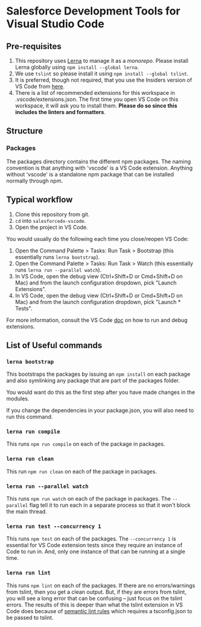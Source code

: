 # Salesforce Development Tools for Visual Studio Code

## Pre-requisites

1. This repository uses [Lerna](https://lernajs.io/) to manage it as a
   _monorepo_.  Please install Lerna globally using `npm install
--global lerna`.
2. We use `tslint` so please install it using `npm install --global
   tslint`.
3. It is preferred, though not required, that you use the Insiders
   version of VS Code from
[here](https://code.visualstudio.com/insiders).
4. There is a list of recommended extensions for this workspace in
   .vscode/extensions.json. The first time you open VS Code on this
workspace, it will ask you to install them. **Please do so since this
includes the linters and formatters**.

## Structure

### Packages

The packages directory contains the different npm packages. The naming
convention is that anything with 'vscode' is a VS Code extension.
Anything without 'vscode' is a standalone npm package that can be
installed normally through npm.

## Typical workflow

1. Clone this repository from git.
2. `cd` into `salesforcedx-vscode`.
3. Open the project in VS Code.

You would usually do the following each time you close/reopen VS Code:

1. Open the Command Palette > Tasks: Run Task > Bootstrap  (this
   essentially runs `lerna bootstrap`).
2. Open the Command Palette > Tasks: Run Task > Watch (this essentially
   runs `lerna run --parallel watch`).
3. In VS Code, open the debug view (Ctrl+Shift+D or Cmd+Shift+D on Mac)
   and from the launch configuration dropdown, pick "Launch Extensions".
4. In VS Code, open the debug view (Ctrl+Shift+D or Cmd+Shift+D on Mac)
   and from the launch configuration dropdown, pick "Launch * Tests".

For more information, consult the VS Code
[doc](https://code.visualstudio.com/docs/extensions/debugging-extensions)
on how to run and debug extensions.

## List of Useful commands

### `lerna bootstrap`

This bootstraps the packages by issuing an `npm install` on each package
and also symlinking any package that are part of the packages folder.

You would want do this as the first step after you have made changes in
the modules.

If you change the dependencies in your package.json, you will also need
to run this command.

### `lerna run compile`

This runs `npm run compile` on each of the package in packages.

### `lerna run clean`

This run `npm run clean` on each of the package in packages.

### `lerna run --parallel watch`

This runs `npm run watch` on each of the package in packages. The
`--parallel` flag tell it to run each in a separate process so that it
won't block the main thread.

### `lerna run test --concurrency 1`

This runs `npm test` on each of the packages. The `--concurrency 1` is
essential for VS Code extension tests since they require an instance of
Code to run in. And, only one instance of that can be running at a
single time.

### `lerna run lint`

This runs `npm lint` on each of the packages. If there are no
errors/warnings from tslint, then you get a clean output. But, if they
are errors from tslint, you will see a long error that can be confusing
– just focus on the tslint errors. The results of this is deeper than
what the tslint extension in VS Code does because of [semantic lint
rules](https://palantir.github.io/tslint/usage/type-checking/) which
requires a tsconfig.json to be passed to tslint.
